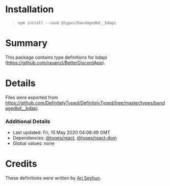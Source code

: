 # Installation
> `npm install --save @types/bandagedbd__bdapi`

# Summary
This package contains type definitions for bdapi (https://github.com/rauenzi/BetterDiscordApp).

# Details
Files were exported from https://github.com/DefinitelyTyped/DefinitelyTyped/tree/master/types/bandagedbd__bdapi.

### Additional Details
 * Last updated: Fri, 15 May 2020 04:08:49 GMT
 * Dependencies: [@types/react](https://npmjs.com/package/@types/react), [@types/react-dom](https://npmjs.com/package/@types/react-dom)
 * Global values: none

# Credits
These definitions were written by [Ari Seyhun](https://github.com/Acidic9).
